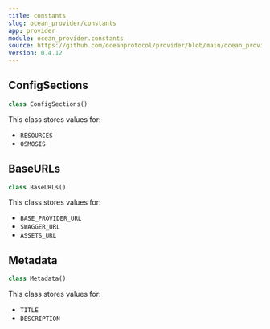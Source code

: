 ```yaml
---
title: constants
slug: ocean_provider/constants
app: provider
module: ocean_provider.constants
source: https://github.com/oceanprotocol/provider/blob/main/ocean_provider/constants.py
version: 0.4.12
---
```

## ConfigSections

```python
class ConfigSections()
```

This class stores values for:

- `RESOURCES`
- `OSMOSIS`

## BaseURLs

```python
class BaseURLs()
```

This class stores values for:

- `BASE_PROVIDER_URL`
- `SWAGGER_URL`
- `ASSETS_URL`

## Metadata

```python
class Metadata()
```

This class stores values for:

- `TITLE`
- `DESCRIPTION`

